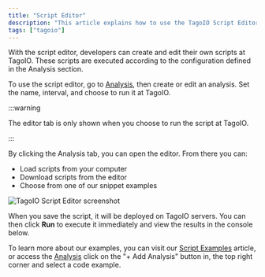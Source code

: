 ```yaml
---
title: "Script Editor"
description: "This article explains how to use the TagoIO Script Editor to create, edit, and run analysis scripts. It covers where to access the editor, key editor options (name, interval, run location), loading snippets or files, and shows a sample \"Hello World\" script."
tags: ["tagoio"]
---
```

With the script editor, developers can create and edit their own scripts at TagoIO. These scripts are executed according to the configuration defined in the Analysis section.

To use the script editor, go to [Analysis](/docs/tagoio/analysis/), then create or edit an analysis. Set the name, interval, and choose to run it at TagoIO.

:::warning

The editor tab is only shown when you choose to run the script at TagoIO.

:::

By clicking the Analysis tab, you can open the editor. From there you can:
- Load scripts from your computer
- Download scripts from the editor
- Choose from one of our snippet examples

![TagoIO Script Editor screenshot](/docs_imagem/tagoio/script-editor-2.png)

When you save the script, it will be deployed on TagoIO servers. You can then click **Run** to execute it immediately and view the results in the console below.

To learn more about our examples, you can visit our [Script Examples](/docs/tagoio/analysis/script-examples) article, or access the [Analysis](https://admin.tago.io/analysis) click on the "+ Add Analysis" button in, the top right corner and select a code example.

